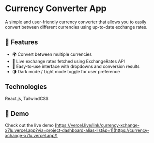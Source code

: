 # Currency Converter App

A simple and user-friendly currency converter that allows you to easily convert between different currencies using up-to-date exchange rates.

## 🚀 Features

- 🌍 Convert between multiple currencies
- 💸 Live exchange rates fetched using ExchangeRates API
- 🔄 Easy-to-use interface with dropdowns and conversion results
- 🌗 Dark mode / Light mode toggle for user preference

##  Technologies
React.js, TailwindCSS

## 🎥 Demo

Check out the live demo [https://vercel.live/link/currency-xchange-x7lu.vercel.app?via=project-dashboard-alias-list&p=1](https://currency-xchange-x7lu.vercel.app/)
